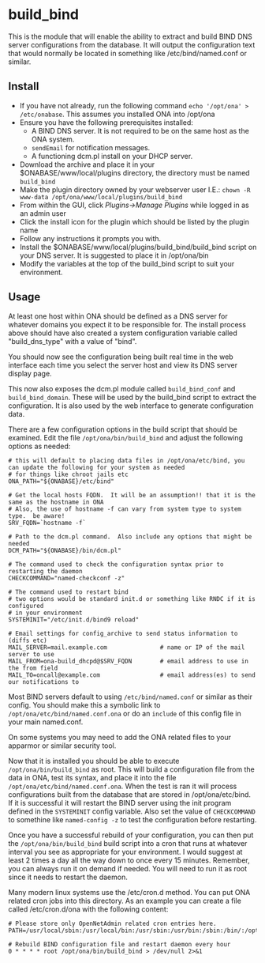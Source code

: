 build_bind
==============

This is the module that will enable the ability to extract and build BIND DNS server configurations from the database. It will output the configuration text that would normally be located in something like /etc/bind/named.conf or similar.

Install
-------


  * If you have not already, run the following command `echo '/opt/ona' > /etc/onabase`.  This assumes you installed ONA into /opt/ona 
  * Ensure you have the following prerequisites installed:
    * A BIND DNS server. It is not required to be on the same host as the ONA system.
    * `sendEmail` for notification messages.
    * A functioning dcm.pl install on your DHCP server.
  * Download the archive and place it in your $ONABASE/www/local/plugins directory, the directory must be named `build_bind`
  * Make the plugin directory owned by your webserver user I.E.: `chown -R www-data /opt/ona/www/local/plugins/build_bind`
  * From within the GUI, click _Plugins->Manage Plugins_ while logged in as an admin user
  * Click the install icon for the plugin which should be listed by the plugin name 
  * Follow any instructions it prompts you with.
  * Install the $ONABASE/www/local/plugins/build_bind/build_bind script on your DNS server. It is suggested to place it in /opt/ona/bin
  * Modify the variables at the top of the build_bind script to suit your environment.

Usage
-----
At least one host within ONA should be defined as a DNS server for whatever domains you expect it to be responsible for.  The install process above should have also created a system configuration variable called "build_dns_type" with a value of "bind".

You should now see the configuration being built real time in the web interface each time you select the server host and view its DNS server display page.

This now also exposes the dcm.pl module called `build_bind_conf` and `build_bind_domain`.  These will be used by the build_bind script to extract the configuration.  It is also used by the web interface to generate configuration data.

There are a few configuration options in the build script that should be examined.  Edit the file `/opt/ona/bin/build_bind` and adjust the following options as needed:
    
    # this will default to placing data files in /opt/ona/etc/bind, you can update the following for your system as needed
    # for things like chroot jails etc
    ONA_PATH="${ONABASE}/etc/bind"
    
    # Get the local hosts FQDN.  It will be an assumption!! that it is the same as the hostname in ONA
    # Also, the use of hostname -f can vary from system type to system type.  be aware!
    SRV_FQDN=`hostname -f`
    
    # Path to the dcm.pl command.  Also include any options that might be needed
    DCM_PATH="${ONABASE}/bin/dcm.pl"
    
    # The command used to check the configuration syntax prior to restarting the daemon
    CHECKCOMMAND="named-checkconf -z"
    
    # The command used to restart bind
    # two options would be standard init.d or something like RNDC if it is configured
    # in your environment
    SYSTEMINIT="/etc/init.d/bind9 reload"
    
    # Email settings for config_archive to send status information to (diffs etc)
    MAIL_SERVER=mail.example.com               # name or IP of the mail server to use
    MAIL_FROM=ona-build_dhcpd@$SRV_FQDN        # email address to use in the from field
    MAIL_TO=oncall@example.com                 # email address(es) to send our notifications to

Most BIND servers default to using `/etc/bind/named.conf` or similar as their config.  You should make this a symbolic link to `/opt/ona/etc/bind/named.conf.ona` or do an `include` of this config file in your main named.conf. 

On some systems you may need to add the ONA related files to your apparmor or similar security tool.
    
Now that it is installed you should be able to execute `/opt/ona/bin/build_bind` as root.  This will build a configuration file from the data in ONA, test its syntax, and place it into the file `/opt/ona/etc/bind/named.conf.ona`.  When the test is ran it will process configurations built from the database that are stored in /opt/ona/etc/bind.  If it is successful it will restart the BIND server using the init program defined in the `SYSTEMINIT` config variable.  Also set the value of `CHECKCOMMAND` to somethine like `named-config -z` to test the configuration before restarting.

Once you have a successful rebuild of your configuration, you can then put the `/opt/ona/bin/build_bind` build script into a cron that runs at whatever interval you see as appropriate for your environment.  I would suggest at least 2 times a day all the way down to once every 15 minutes.  Remember, you can always run it on demand if needed.  You will need to run it as root since it needs to restart the daemon.

Many modern linux systems use the /etc/cron.d method.  You can put ONA related cron jobs into this directory.  As an example you can create a file called /etc/cron.d/ona with the following content:

    # Please store only OpenNetAdmin related cron entries here.
    PATH=/usr/local/sbin:/usr/local/bin:/usr/sbin:/usr/bin:/sbin:/bin/:/opt/ona/bin
    
    # Rebuild BIND configuration file and restart daemon every hour
    0 * * * * root /opt/ona/bin/build_bind > /dev/null 2>&1

